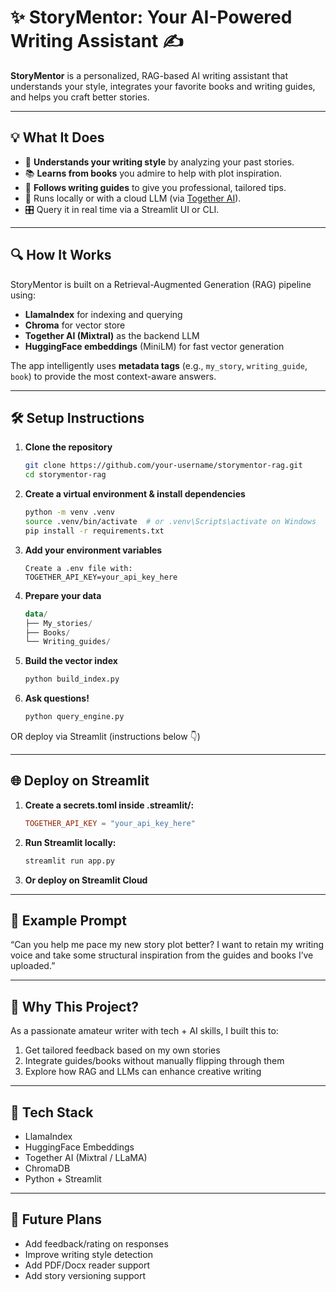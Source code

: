 # ✨ StoryMentor: Your AI-Powered Writing Assistant ✍️

**StoryMentor** is a personalized, RAG-based AI writing assistant that understands your style, integrates your favorite books and writing guides, and helps you craft better stories.

---

## 💡 What It Does

- 🧠 **Understands your writing style** by analyzing your past stories.
- 📚 **Learns from books** you admire to help with plot inspiration.
- 📖 **Follows writing guides** to give you professional, tailored tips.
- 💬 Runs locally or with a cloud LLM (via [Together AI](https://www.together.ai/)).
- 🎛️ Query it in real time via a Streamlit UI or CLI.

---

## 🔍 How It Works

StoryMentor is built on a Retrieval-Augmented Generation (RAG) pipeline using:
- **LlamaIndex** for indexing and querying
- **Chroma** for vector store
- **Together AI (Mixtral)** as the backend LLM
- **HuggingFace embeddings** (MiniLM) for fast vector generation

The app intelligently uses **metadata tags** (e.g., `my_story`, `writing_guide`, `book`) to provide the most context-aware answers.

---

## 🛠️ Setup Instructions

1. **Clone the repository**
    ```bash
    git clone https://github.com/your-username/storymentor-rag.git
    cd storymentor-rag
    ```

2. **Create a virtual environment & install dependencies**
    ```bash
    python -m venv .venv
    source .venv/bin/activate  # or .venv\Scripts\activate on Windows
    pip install -r requirements.txt
    ```

4. **Add your environment variables**
    ```env
    Create a .env file with:
    TOGETHER_API_KEY=your_api_key_here
    ```

6. **Prepare your data**
    ```kotlin
    data/
    ├── My_stories/
    ├── Books/
    └── Writing_guides/
    ```
   
8. **Build the vector index**
    ```bash
    python build_index.py
    ```

10. **Ask questions!**
     ```bash
     python query_engine.py
     ```
     
OR deploy via Streamlit (instructions below 👇)

---

## 🌐 Deploy on Streamlit

1. **Create a secrets.toml inside .streamlit/:**
     ```toml
     TOGETHER_API_KEY = "your_api_key_here"
     ```

3. **Run Streamlit locally:**
    ```bash
    streamlit run app.py
    ```

5. **Or deploy on Streamlit Cloud**

---

## 🧠 Example Prompt
“Can you help me pace my new story plot better? I want to retain my writing voice and take some structural inspiration from the guides and books I’ve uploaded.”

---

## 🙋 Why This Project?
As a passionate amateur writer with tech + AI skills, I built this to:
1. Get tailored feedback based on my own stories
2. Integrate guides/books without manually flipping through them
3. Explore how RAG and LLMs can enhance creative writing

---

## 📌 Tech Stack
* LlamaIndex
* HuggingFace Embeddings
* Together AI (Mixtral / LLaMA)
* ChromaDB
* Python + Streamlit

---

## 🚀 Future Plans
* Add feedback/rating on responses
* Improve writing style detection
* Add PDF/Docx reader support
* Add story versioning support


